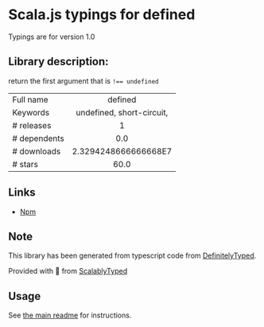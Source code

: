 
# Scala.js typings for defined

Typings are for version 1.0

## Library description:
return the first argument that is `!== undefined`

|                    |                 |
| ------------------ | :-------------: |
| Full name          | defined |
| Keywords           | undefined, short-circuit, ||, or, //, defined-or |
| # releases         | 1 |
| # dependents       | 0.0 |
| # downloads        | 2.3294248666666668E7 |
| # stars            | 60.0 |

## Links
- [Npm](https://www.npmjs.com/package/defined)
    


## Note
This library has been generated from typescript code from [DefinitelyTyped](https://definitelytyped.org).

Provided with :purple_heart: from [ScalablyTyped](https://github.com/oyvindberg/ScalablyTyped)

## Usage
See [the main readme](../../readme.md) for instructions.


